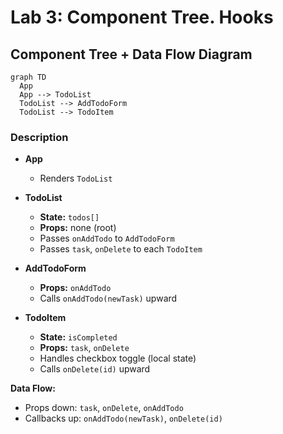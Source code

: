 # Lab 3: Component Tree. Hooks

## Component Tree + Data Flow Diagram

```mermaid
graph TD
  App
  App --> TodoList
  TodoList --> AddTodoForm
  TodoList --> TodoItem
```

### Description

- **App**
  - Renders `TodoList`

- **TodoList**
  - **State:** `todos[]`
  - **Props:** none (root)
  - Passes `onAddTodo` to `AddTodoForm`
  - Passes `task`, `onDelete` to each `TodoItem`

- **AddTodoForm**
  - **Props:** `onAddTodo`
  - Calls `onAddTodo(newTask)` upward

- **TodoItem**
  - **State:** `isCompleted`
  - **Props:** `task`, `onDelete`
  - Handles checkbox toggle (local state)
  - Calls `onDelete(id)` upward

**Data Flow:**  
- Props down: `task`, `onDelete`, `onAddTodo`
- Callbacks up: `onAddTodo(newTask)`, `onDelete(id)`